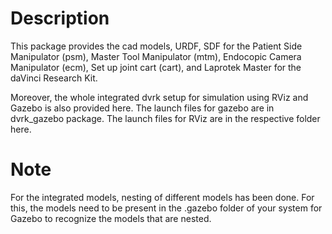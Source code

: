 # Description

This package provides the cad models, URDF, SDF for the Patient Side Manipulator (psm), Master Tool Manipulator (mtm), Endocopic Camera Manipulator (ecm), Set up joint cart (cart), and Laprotek Master for the daVinci Research Kit.

Moreover, the whole integrated dvrk setup for simulation using RViz and Gazebo is also provided here. The launch files for gazebo are in dvrk_gazebo package. The launch files for RViz are in the respective folder here.

# Note

For the integrated models, nesting of different models has been done. For this, the models need to be present in the .gazebo folder of your system for Gazebo to recognize the models that are nested.
